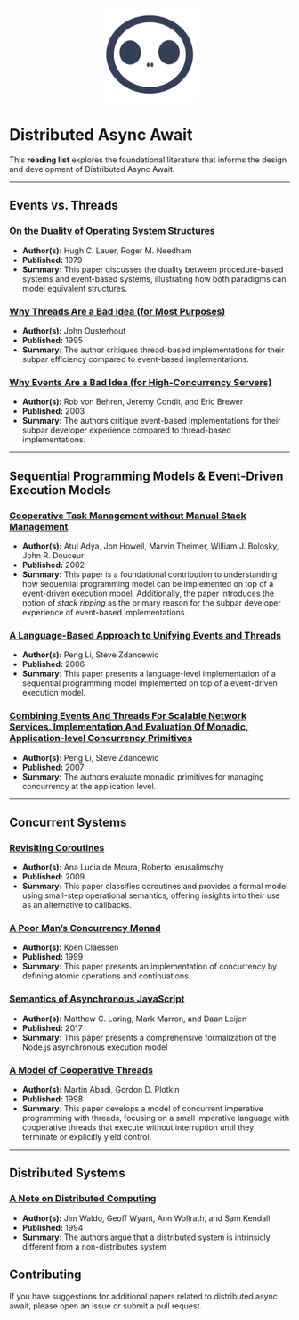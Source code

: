 <p align="center">
    <img height="170"src="./img/echo-simple-icon-black.svg">
</p>

# Distributed Async Await

This **reading list** explores the foundational literature that informs the design and development of Distributed Async Await.

---

## Events vs. Threads

### [On the Duality of Operating System Structures](https://dl.acm.org/doi/pdf/10.1145/850657.850658)
* **Author(s):** Hugh C. Lauer, Roger M. Needham
* **Published:** 1979
* **Summary:** This paper discusses the duality between procedure-based systems and event-based systems, illustrating how both paradigms can model equivalent structures.

### [Why Threads Are a Bad Idea (for Most Purposes)](https://sites.cc.gatech.edu/classes/AY2010/cs4210_fall/papers/ousterhout-threads.pdf)
* **Author(s):** John Ousterhout
* **Published:** 1995
* **Summary:** The author critiques thread-based implementations for their subpar efficiency compared to event-based implementations.

### [Why Events Are a Bad Idea (for High-Concurrency Servers)](https://web.stanford.edu/class/cs240e/papers/threads-hotos-2003.pdf)
* **Author(s):** Rob von Behren, Jeremy Condit, and Eric Brewer
* **Published:** 2003
* **Summary:** The authors critique event-based implementations for their subpar developer experience compared to thread-based implementations.

---

## Sequential Programming Models & Event-Driven Execution Models

### [Cooperative Task Management without Manual Stack Management](https://web.eecs.umich.edu/~mosharaf/Readings/Fibers-Coop-Tasks.pdf)
* **Author(s):** Atul Adya, Jon Howell, Marvin Theimer, William J. Bolosky, John R. Douceur
* **Published:** 2002
* **Summary:** This paper is a foundational contribution to understanding how sequential programming model can be implemented on top of a event-driven execution model. Additionally, the paper introduces the notion of *stack ripping* as the primary reason for the subpar developer experience of event-based implementations.

### [A Language-Based Approach to Unifying Events and Threads](https://www.cis.upenn.edu/~stevez/papers/LZ06b.pdf)
* **Author(s):** Peng Li, Steve Zdancewic
* **Published:** 2006
* **Summary:** This paper presents a language-level implementation of a sequential programming model implemented on top of a event-driven execution model.

### [Combining Events And Threads For Scalable Network Services. Implementation And Evaluation Of Monadic, Application-level Concurrency Primitives](https://dl.acm.org/doi/10.1145/1273442.1250756)
* **Author(s):** Peng Li, Steve Zdancewic
* **Published:** 2007
* **Summary:** The authors evaluate monadic primitives for managing concurrency at the application level.

---

## Concurrent Systems

### [Revisiting Coroutines](https://dl.acm.org/doi/pdf/10.1145/1462166.1462167)
* **Author(s):** Ana Lucia de Moura, Roberto Ierusalimschy  
* **Published:** 2009  
* **Summary:** This paper classifies coroutines and provides a formal model using small-step operational semantics, offering insights into their use as an alternative to callbacks.

### [A Poor Man’s Concurrency Monad](https://www.cambridge.org/core/services/aop-cambridge-core/content/view/A369E310ADAE4455020C918FC1D47958/S0956796899003342a.pdf/a-poor-mans-concurrency-monad.pdf)
* **Author(s):** Koen Claessen  
* **Published:** 1999  
* **Summary:** This paper presents an implementation of concurrency by defining atomic operations and continuations.

### [Semantics of Asynchronous JavaScript](https://www.microsoft.com/en-us/research/wp-content/uploads/2017/08/asyncNodeSemantics.pdf)
* **Author(s):** Matthew C. Loring, Mark Marron, and Daan Leijen
* **Published:** 2017  
* **Summary:** This paper presents a comprehensive
formalization of the Node.js asynchronous execution model

### [A Model of Cooperative Threads](https://homepages.inf.ed.ac.uk/gdp/publications/Semantics_Cooperative_Threads_journal.pdf)
* **Author(s):** Martin Abadi, Gordon D. Plotkin  
* **Published:** 1998  
* **Summary:** This paper develops a model of concurrent imperative programming with threads, focusing on a small imperative language with cooperative threads that execute without interruption until they terminate or explicitly yield control.
---

## Distributed Systems

### [A Note on Distributed Computing](https://scholar.harvard.edu/files/waldo/files/waldo-94.pdf)
* **Author(s):** Jim Waldo, Geoff Wyant, Ann Wollrath, and Sam Kendall
* **Published:** 1994
* **Summary:** The authors argue that a distributed system is intrinsicly different from a non-distributes system

## Contributing
If you have suggestions for additional papers related to distributed async await, please open an issue or submit a pull request.

